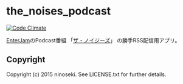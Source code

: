 # the_noises_podcast

[![Code Climate](https://codeclimate.com/github/ninoseki/the_noises_podcast/badges/gpa.svg)](https://codeclimate.com/github/ninoseki/the_noises_podcast)

[EnterJam](http://www.enterjam.com/)のPodcast番組
「[ザ・ノイジーズ](http://www.enterjam.com/?cid=3#te)」
の勝手RSS配信用アプリ。

## Copyright

Copyright (c) 2015 ninoseki. See LICENSE.txt for further details.
